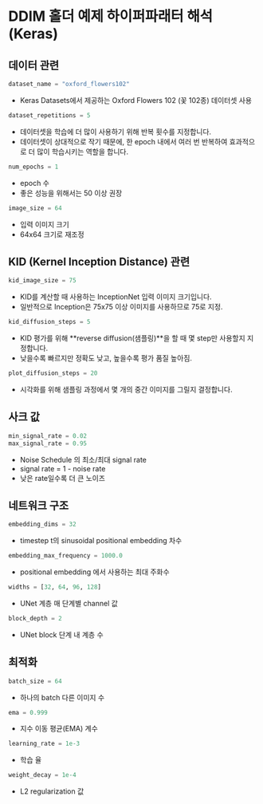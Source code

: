 # DDIM 홀더 예제 하이퍼파래터 해석 (Keras)

## 데이터 관련

```python
dataset_name = "oxford_flowers102"
```
- Keras Datasets에서 제공하는 Oxford Flowers 102 (꽃 102종) 데이터셋 사용

```python
dataset_repetitions = 5
```
- 데이터셋을 학습에 더 많이 사용하기 위해 반복 횟수를 지정합니다.
- 데이터셋이 상대적으로 작기 때문에, 한 epoch 내에서 여러 번 반복하여 효과적으로 더 많이 학습시키는 역할을 합니다.
```python
num_epochs = 1
```
- epoch 수
- 좋은 성능을 위해서는 50 이상 권장

```python
image_size = 64
```
- 입력 이미지 크기
- 64x64 크기로 재조정

## KID (Kernel Inception Distance) 관련

```python
kid_image_size = 75
```
- KID를 계산할 때 사용하는 InceptionNet 입력 이미지 크기입니다.
- 일반적으로 Inception은 75x75 이상 이미지를 사용하므로 75로 지정.

```python
kid_diffusion_steps = 5
```
- KID 평가를 위해 **reverse diffusion(샘플링)**을 할 때 몇 step만 사용할지 지정합니다.
- 낮을수록 빠르지만 정확도 낮고, 높을수록 평가 품질 높아짐.

```python
plot_diffusion_steps = 20
```
- 시각화를 위해 샘플링 과정에서 몇 개의 중간 이미지를 그릴지 결정합니다.

## 사크 값

```python
min_signal_rate = 0.02
max_signal_rate = 0.95
```
- Noise Schedule 의 최소/최대 signal rate
- signal rate = 1 - noise rate
- 낮은 rate일수록 더 큰 노이즈

## 네트워크 구조

```python
embedding_dims = 32
```
- timestep t의 sinusoidal positional embedding 차수

```python
embedding_max_frequency = 1000.0
```
- positional embedding 에서 사용하는 최대 주화수

```python
widths = [32, 64, 96, 128]
```
- UNet 계층 매 단계별 channel 값

```python
block_depth = 2
```
- UNet block 단계 내 계층 수

## 최적화

```python
batch_size = 64
```
- 하나의 batch 다른 이미지 수

```python
ema = 0.999
```
- 지수 이동 평균(EMA) 계수

```python
learning_rate = 1e-3
```
- 학습 율

```python
weight_decay = 1e-4
```
- L2 regularization 값

